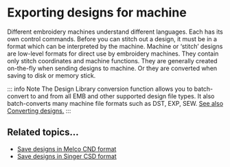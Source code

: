 # Exporting designs for machine

Different embroidery machines understand different languages. Each has its own control commands. Before you can stitch out a design, it must be in a format which can be interpreted by the machine. Machine or ‘stitch’ designs are low-level formats for direct use by embroidery machines. They contain only stitch coordinates and machine functions. They are generally created on-the-fly when sending designs to machine. Or they are converted when saving to disk or memory stick.

::: info Note
The Design Library conversion function allows you to batch-convert to and from all EMB and other supported design file types. It also batch-converts many machine file formats such as DST, EXP, SEW. [See also Converting designs.](../../Management/manage_designs/Converting_designs)
:::

## Related topics...

- [Save designs in Melco CND format](Save_designs_in_Melco_CND_format)
- [Save designs in Singer CSD format](Save_designs_in_Singer_CSD_format)
